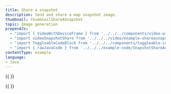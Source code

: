 ```yaml
---
title: Share a snapshot
description: Send and share a map snapshot image.
thumbnail: thumbnailShareASnapshot
topic: Image generation
prependJs:
  - "import { VideoWithDeviceFrame } from '../../../components/video-with-device-frame'"
  - "import videoSnapshotShare from '../../../video/example-shareasnapshotimage.mp4'"
  - "import ToggleableCodeBlock from '../../../components/toggleable-code-block'"
  - "import { rawJavaCode } from '../../../example-code/SnapshotShareActivity.js'"
contentType: example
language:
- Java
---
```


{{
  <VideoWithDeviceFrame
    videoFile={videoSnapshotShare}
    rotation="vertical"
    device="pixel-2"
  />
}}

<!-- Any notes about this example would go here.  -->

{{
  <ToggleableCodeBlock
    java={rawJavaCode}
  />
}}
